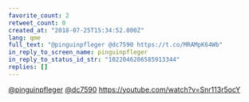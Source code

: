 ```yaml
---
favorite_count: 2
retweet_count: 0
created_at: "2018-07-25T15:34:52.000Z"
lang: qme
full_text: "@pinguinpfleger @dc7590 https://t.co/MRAMpK64Wb"
in_reply_to_screen_name: pinguinpfleger
in_reply_to_status_id_str: "1022046206585913344"
replies: []
---
```


[@pinguinpfleger](https://twitter.com/pinguinpfleger)
[@dc7590](https://twitter.com/dc7590) <https://youtube.com/watch?v=Snr113r5ocY>
